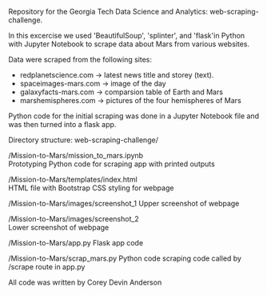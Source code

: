 Repository for the Georgia Tech Data Science and Analytics: web-scraping-challenge.

In this excercise we used 'BeautifulSoup', 'splinter', and 'flask'in Python with Jupyter Notebook to scrape data about Mars from various websites.

Data were scraped from the following sites:
  
  * redplanetscience.com  -> latest news title and storey (text).
  * spaceimages-mars.com -> image of the day
  * galaxyfacts-mars.com -> comparsion table of Earth and Mars
  * marshemispheres.com -> pictures of the four hemispheres of Mars

Python code for the initial scraping was done in a Jupyter Notebook file and was then turned into a flask app.

Directory structure: web-scraping-challenge/

/Mission-to-Mars/mission_to_mars.ipynb    
Prototyping Python code for scraping app with printed outputs

/Mission-to-Mars/templates/index.html    
HTML file with Bootstrap CSS styling for webpage

/Mission-to-Mars/images/screenshot_1
Upper screenshot of webpage

/Mission-to-Mars/images/screenshot_2     
Lower screenshot of webpage

/Mission-to-Mars/app.py
Flask app code

/Mission-to-Mars/scrap_mars.py
Python code scraping code called by /scrape route in app.py 

All code was written by Corey Devin Anderson

